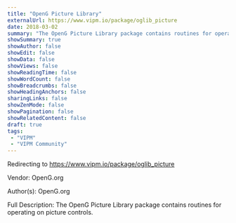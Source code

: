 ```yaml
---
title: "OpenG Picture Library"
externalUrl: https://www.vipm.io/package/oglib_picture
date: 2018-03-02
summary: "The OpenG Picture Library package contains routines for operating on picture controls."
showSummary: true
showAuthor: false
showEdit: false
showData: false
showViews: false
showReadingTime: false
showWordCount: false
showBreadcrumbs: false
showHeadingAnchors: false
sharingLinks: false
showZenMode: false
showPagination: false
showRelatedContent: false
draft: true
tags:
 - "VIPM"
 - "VIPM Community"
---
```


Redirecting to https://www.vipm.io/package/oglib_picture

Vendor: OpenG.org

Author(s): OpenG.org
 
Full Description:
The OpenG Picture Library package contains routines for operating on picture controls.
